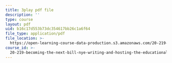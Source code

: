 ```yaml
---
title: 3play pdf file
description: ''
type: course
layout: pdf
uid: b16c17d553b73dc354617bb26c1a6f64
file_type: application/pdf
file_location: >-
  https://open-learning-course-data-production.s3.amazonaws.com/20-219-becoming-the-next-bill-nye-writing-and-hosting-the-educational-show-january-iap-2015/b16c17d553b73dc354617bb26c1a6f64_W7LI4nNxk64.pdf
course_id: >-
  20-219-becoming-the-next-bill-nye-writing-and-hosting-the-educational-show-january-iap-2015
---
```

